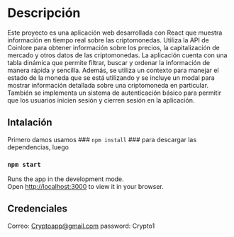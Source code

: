 # Descripción

Este proyecto es una aplicación web desarrollada con React que muestra información en tiempo real sobre las criptomonedas. Utiliza la API de Coinlore para obtener información sobre los precios, la capitalización de mercado y otros datos de las criptomonedas. La aplicación cuenta con una tabla dinámica que permite filtrar, buscar y ordenar la información de manera rápida y sencilla. Además, se utiliza un contexto para manejar el estado de la moneda que se está utilizando y se incluye un modal para mostrar información detallada sobre una criptomoneda en particular. También se implementa un sistema de autenticación básico para permitir que los usuarios inicien sesión y cierren sesión en la aplicación.

## Intalación
Primero damos usamos ### `npm install` ### para descargar las dependencias, luego

### `npm start`

Runs the app in the development mode.\
Open [http://localhost:3000](http://localhost:3000) to view it in your browser.

## Credenciales

Correo: Cryptoapp@gmail.com
password: Crypto1
